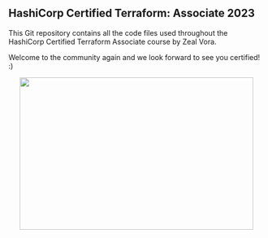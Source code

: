 ## HashiCorp Certified Terraform: Associate 2023

This Git repository contains all the code files used throughout the HashiCorp Certified Terraform Associate course by Zeal Vora.



Welcome to the community again and we look forward to see you certified! :)

<p align="center">
  <img width="460" height="300" src="https://i.ibb.co/b3jFkkk/discord-terraform.png">
</p>
